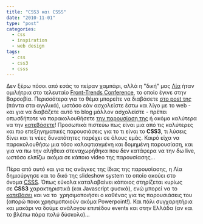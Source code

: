 ```yaml
---
title: "CSS3 και CSSS"
date: "2010-11-01"
type: "post"
categories:
  - css
  - inspiration
  - web design
tags:
  - css
  - css3
  - csss
---
```


Δεν ξέρω πόσοι από εσάς το πείραν χαμπάρι, αλλά η "δική" μας [Λία](http://leaverou.me "Lea Verou") ήταν ομιλήτρια στο τελευταίο [Front-Trends Conference](http://front-trends.com/ "Front-Trends Conference"), το οποίο έγινε στην Βαρσοβία. Περισσότερα για τo θέμα μπορείτε να διαβάσετε [στο post της](http://leaverou.me/2010/10/my-ft2010-slides-and-csss-my-presentation-framework/ "My FT2010 slides and CSSS: My presentation framework") (πάντα στα αγγλικά), ωστόσο εάν ασχολείστε έστω και λίγο με το web - και για να διαβάζετε αυτό το blog μάλλον ασχολείστε - πρέπει οπωσδήποτε να παρακολουθήσετε [την παρουσίαση της](http://leaverou.me/ft2010/#intro "Lea's CSS3 presentation") ή ακόμα καλύτερα να την [κατεβάσετε](http://leaverou.me/wp-content/uploads/2010/10/ft2010.zip "Download Lea's CSS3 presentation")! Προσωπικά πιστεύω πως είναι μια από τις καλύτερες και πιο επεξηγηματικές παρουσιάσεις για το τι είναι το **CSS3**, τι λύσεις δίνει και τι νέες δυνατότητες παρέχει σε όλους εμάς. Καιρό είχα να παρακολουθήσω μια τόσο καλοφτιαγμένη και δομημένη παρουσίαση, και για να πω την αλήθεια στεναχωρήθηκα που δεν κατάφερα να την δω live, ωστόσο ελπίζω ακόμα σε κάποιο video της παρουσίασης...

Πέρα από αυτό και για τις ανάγκες της ίδιας της παρουσίασης, η Λία δημιούργησε και το δικό της slideshow system το οποίο ακούει στο όνομα [CSSS](http://leaverou.me/csss/sample-slideshow.html#intro "CSSS : CSS-based SlideShow System"). Όπως εύκολα καταλαβαίνει κάποιος στηρίζεται κυρίως σε **CSS3** χαρακτηριστικά (και Javascript φυσικά), ενώ μπορεί να το [κατεβάσει](http://github.com/LeaVerou/CSSS "Download CSSS") και να το  χρησιμοποιήσει ο καθένας για τις παρουσιάσεις του (απορώ ποιοι χρησιμοποιούν ακόμα Powerpoint!). Και πάλι συγχαρητήρια και μακάρι να δούμε ανάλογου επιπέδου events και στην Ελλάδα (αν και το βλέπω πάρα πολύ δύσκολο)...
